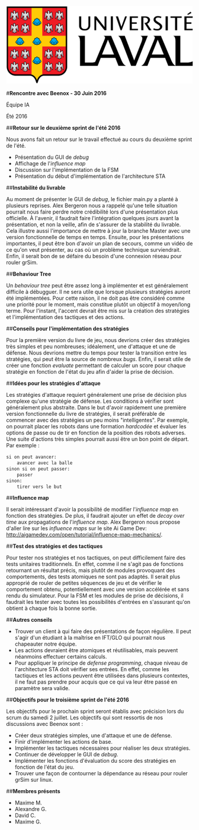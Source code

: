 ![UL_Logo](https://github.com/RoboCupULaval/Admin/blob/master/scrum/ul_logo.png)


#**Rencontre avec Beenox - 30 Juin 2016**

Équipe IA

Été 2016

##**Retour sur le deuxième sprint de l'été 2016**

Nous avons fait un retour sur le travail effectué au cours du deuxième sprint de l'été.
- Présentation du GUI de _debug_
- Affichage de l'_influence map_
- Discussion sur l'implémentation de la FSM
- Présentation du début d'implémentation de l'architecture STA

##**Instabilité du livrable**

Au moment de présenter le GUI de _debug_, le fichier main.py a planté à plusieurs reprises. Alex Bergeron nous a rappelé qu'une telle situation
pourrait nous faire perdre notre crédibilité lors d'une présentation plus officielle. À l'avenir, il faudrait faire l'intégration quelques
jours avant la présentation, et non la veille, afin de s'assurer de la stabilité du livrable. Cela illustre aussi l'importance de mettre à
jour la branche Master avec une version fonctionnelle de temps en temps. Ensuite, pour les présentations importantes, il peut être bon d'avoir
un plan de secours, comme un vidéo de ce qu'on veut présenter, au cas où un problème technique surviendrait. Enfin, il serait bon de se défaire
du besoin d'une connexion réseau pour rouler grSim.

##**Behaviour Tree**

Un _behaviour tree_ peut être assez long à implémenter et est généralement difficile à débugguer. Il ne sera utile que lorsque plusieurs stratégies auront
été implémentées. Pour cette raison, il ne doit pas être considéré comme une priorité pour le moment, mais constitue plutôt un objectif à moyen/long terme.
Pour l'instant, l'accent devrait être mis sur la création des stratégies et l'implémentation des tactiques et des actions.

##**Conseils pour l'implémentation des stratégies**

Pour la première version du livre de jeu, nous devrions créer des stratégies très simples et peu nombreuses; idéalement, une d'attaque et une de défense.
Nous devrions mettre du temps pour tester la transition entre les stratégies, qui peut être la source de nombreux _bugs_. Enfin, il serait utile de créer une
fonction _evaluate_ permettant de calculer un score pour chaque stratégie en fonction de l'état du jeu afin d'aider la prise de décision.

##**Idées pour les stratégies d'attaque**

Les stratégies d'attaque requiert généralement une prise de décision plus complexe qu'une stratégie de défense. Les conditions à vérifier sont 
généralement plus abstraite. Dans le but d'avoir rapidement une première version fonctionnelle du livre de stratégies, il serait préférable de
commencer avec des stratégies un peu moins "intelligentes". Par exemple, on pourrait placer les robots dans une formation _hardcodée_ et évaluer
les options de passe ou de tir en fonction de la position des robots adverses. Une suite d'actions très simples pourrait aussi être un bon point
de départ. Par exemple : 

    si on peut avancer:
        avancer avec la balle
    sinon si on peut passer:
        passer
    sinon:
        tirer vers le but

##**Influence map**

Il serait intéressant d'avoir la possibilité de modifier l'_influence map_ en fonction des stratégies. De plus, il faudrait ajouter
un effet de _decay over time_ aux propagations de l'_influence map_. Alex Bergeron nous propose d'aller lire sur les _influence maps_ 
sur le site Ai Game Dev: http://aigamedev.com/open/tutorial/influence-map-mechanics/.

##**Test des stratégies et des tactiques**

Pour tester nos stratégies et nos tactiques, on peut difficilement faire des tests unitaires traditionnels. En effet, comme il ne s'agit
pas de fonctions retournant un résultat précis, mais plutôt de modules provoquant des comportements, des tests atomiques ne sont pas adaptés.
Il serait plus approprié de rouler de petites séquences de jeu et de vérifier le comportement obtenu, potentiellement avec une version
accélérée et sans rendu du simulateur. Pour la FSM et les modules de prise de décisions, il faudrait les tester avec toutes les possibilités
d'entrées en s'assurant qu'on obtient à chaque fois la bonne sortie.

##**Autres conseils**

- Trouver un client à qui faire des présentations de façon régulière. Il peut s'agir d'un étudiant à la maîtrise en IFT/GLO qui pourrait nous chapeauter notre équipe.
- Les actions devraient être atomiques et réutilisables, mais peuvent néanmoins effectuer certains calculs.
- Pour appliquer le principe de _defense programming_, chaque niveau de l'architecture STA doit vérifier ses entrées. En effet, comme les tactiques
et les actions peuvent être utilisées dans plusieurs contextes, il ne faut pas prendre pour acquis que ce qui va leur être passé en paramètre sera valide.


##**Objectifs pour le troisième sprint de l'été 2016**

Les objectifs pour le prochain sprint seront établis avec précision lors du scrum du samedi 2 juillet. Les objectifs qui sont ressortis de nos discussions avec
Beenox sont : 
- Créer deux stratégies simples, une d'attaque et une de défense.
- Finir d'implémenter les actions de base.
- Implémenter les tactiques nécessaires pour réaliser les deux stratégies.
- Continuer de développer le GUI de _debug_.
- Implémenter les fonctions d'évaluation du score des stratégies en fonction de l'état du jeu.
- Trouver une façon de contourner la dépendance au réseau pour rouler grSim sur linux.

##**Membres présents**

- Maxime M.
- Alexandre G.
- David C.
- Maxime G.
